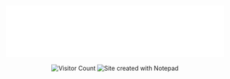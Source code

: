 <!-- Footer -->
<div align="center">

<img height="120" alt="Thanks for visiting me" width="100%" src="https://raw.githubusercontent.com/NotItzserafim/NotItzserafim/main/source/text.svg" />

![Visitor Count](https://profile-counter.glitch.me/brunnerlivio/count.svg)
<img src="https://raw.githubusercontent.com/BrunnerLivio/brunnerlivio/master/images/notepad.gif" alt="Site created with Notepad" height="30" />
</div>
